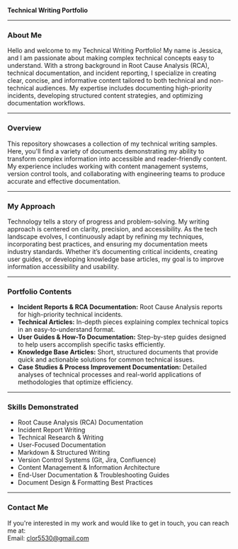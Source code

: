 **Technical Writing Portfolio**  

---

### **About Me**  
Hello and welcome to my Technical Writing Portfolio! My name is Jessica, and I am passionate about making complex technical concepts easy to understand. With a strong background in Root Cause Analysis (RCA), technical documentation, and incident reporting, I specialize in creating clear, concise, and informative content tailored to both technical and non-technical audiences. My expertise includes documenting high-priority incidents, developing structured content strategies, and optimizing documentation workflows.

---

### **Overview**  
This repository showcases a collection of my technical writing samples. Here, you'll find a variety of documents demonstrating my ability to transform complex information into accessible and reader-friendly content. My experience includes working with content management systems, version control tools, and collaborating with engineering teams to produce accurate and effective documentation.

---

### **My Approach**  
Technology tells a story of progress and problem-solving. My writing approach is centered on clarity, precision, and accessibility. As the tech landscape evolves, I continuously adapt by refining my techniques, incorporating best practices, and ensuring my documentation meets industry standards. Whether it’s documenting critical incidents, creating user guides, or developing knowledge base articles, my goal is to improve information accessibility and usability.

---

### **Portfolio Contents**  
- **Incident Reports & RCA Documentation:** Root Cause Analysis reports for high-priority technical incidents.
- **Technical Articles:** In-depth pieces explaining complex technical topics in an easy-to-understand format.
- **User Guides & How-To Documentation:** Step-by-step guides designed to help users accomplish specific tasks efficiently.
- **Knowledge Base Articles:** Short, structured documents that provide quick and actionable solutions for common technical issues.
- **Case Studies & Process Improvement Documentation:** Detailed analyses of technical processes and real-world applications of methodologies that optimize efficiency.

---

### **Skills Demonstrated**  
- Root Cause Analysis (RCA) Documentation  
- Incident Report Writing  
- Technical Research & Writing  
- User-Focused Documentation  
- Markdown & Structured Writing  
- Version Control Systems (Git, Jira, Confluence)  
- Content Management & Information Architecture  
- End-User Documentation & Troubleshooting Guides  
- Document Design & Formatting Best Practices  

---

### **Contact Me**  
If you're interested in my work and would like to get in touch, you can reach me at:  
Email: clor5530@gmail.com

